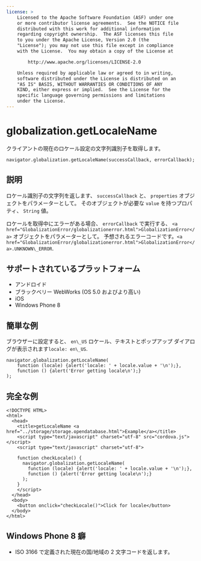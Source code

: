 ```yaml
---
license: >
    Licensed to the Apache Software Foundation (ASF) under one
    or more contributor license agreements.  See the NOTICE file
    distributed with this work for additional information
    regarding copyright ownership.  The ASF licenses this file
    to you under the Apache License, Version 2.0 (the
    "License"); you may not use this file except in compliance
    with the License.  You may obtain a copy of the License at

        http://www.apache.org/licenses/LICENSE-2.0

    Unless required by applicable law or agreed to in writing,
    software distributed under the License is distributed on an
    "AS IS" BASIS, WITHOUT WARRANTIES OR CONDITIONS OF ANY
    KIND, either express or implied.  See the License for the
    specific language governing permissions and limitations
    under the License.
---
```


# globalization.getLocaleName

クライアントの現在のロケール設定の文字列識別子を取得します。

    navigator.globalization.getLocaleName(successCallback, errorCallback);
    

## 説明

ロケール識別子の文字列を返します、 `successCallback` と、 `properties` オブジェクトをパラメーターとして。 そのオブジェクトが必要な `value` を持つプロパティ、 `String` 値。

ロケールを取得中にエラーがある場合、 `errorCallback` で実行する、 `<a href="GlobalizationError/globalizationerror.html">GlobalizationError</a>` オブジェクトをパラメーターとして。 予想されるエラーコードです。`<a href="GlobalizationError/globalizationerror.html">GlobalizationError</a>.UNKNOWN\_ERROR`.

## サポートされているプラットフォーム

*   アンドロイド
*   ブラックベリー WebWorks (OS 5.0 およびより高い)
*   iOS
*   Windows Phone 8

## 簡単な例

ブラウザーに設定すると、 `en\_US` ロケール、テキストとポップアップ ダイアログが表示されます`locale: en\_US`.

    navigator.globalization.getLocaleName(
        function (locale) {alert('locale: ' + locale.value + '\n');},
        function () {alert('Error getting locale\n');}
    );
    

## 完全な例

    <!DOCTYPE HTML>
    <html>
      <head>
        <title>getLocaleName <a href="../storage/storage.opendatabase.html">Example</a></title>
        <script type="text/javascript" charset="utf-8" src="cordova.js"></script>
        <script type="text/javascript" charset="utf-8">
    
        function checkLocale() {
          navigator.globalization.getLocaleName(
            function (locale) {alert('locale: ' + locale.value + '\n');},
            function () {alert('Error getting locale\n');}
          );
        }
        </script>
      </head>
      <body>
        <button onclick="checkLocale()">Click for locale</button>
      </body>
    </html>
    

## Windows Phone 8 癖

*   ISO 3166 で定義された現在の国/地域の 2 文字コードを返します。